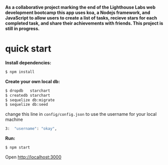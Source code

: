 **As a collaborative project marking the end of the Lighthouse Labs web development bootcamp this app uses koa, a Nodejs framework, and JavaScript to allow users to create a list of tasks, recieve stars for each completed task, and share their achievements with friends. This project is still in progress.**

quick start
=============

**Install dependencies:**

```sh
$ npm install
```

**Create your own local db:**

```sh
$ dropdb   starchart
$ createdb starchart
$ sequelize db:migrate
$ sequelize db:seed
```

change this line in `config/config.json` to use the username for your local machine

```sh
3:  "username": "okay",
```

**Run:**

```sh
$ npm start
```

Open [http://localhost:3000](http://localhost:3000)
